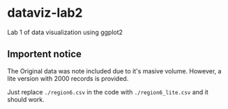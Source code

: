 # dataviz-lab2

Lab 1 of data visualization using ggplot2

## Importent notice

The Original data was note included due to it's masive volume. However, a lite version with 2000 records is provided.

Just replace `./region6.csv` in the code with `./region6_lite.csv` and it should work.
